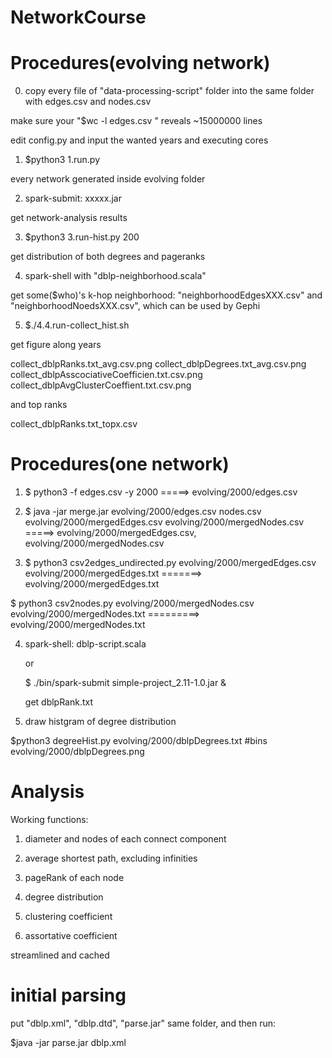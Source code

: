 # NetworkCourse

# Procedures(evolving network)
0) copy every file of "data-processing-script" folder into the same folder with edges.csv and nodes.csv

make sure your "$wc -l edges.csv " reveals ~15000000 lines

edit config.py and input the wanted years and executing cores

1) $python3 1.run.py

every network generated inside evolving folder

2) spark-submit: xxxxx.jar

get network-analysis results

3) $python3 3.run-hist.py 200

get distribution of both degrees and pageranks

4) spark-shell with "dblp-neighborhood.scala"

get some($who)'s k-hop neighborhood: "neighborhoodEdgesXXX.csv" and "neighborhoodNoedsXXX.csv", which can be used by Gephi

5) $./4.4.run-collect_hist.sh

get figure along years

collect_dblpRanks.txt_avg.csv.pngcollect_dblpDegrees.txt_avg.csv.pngcollect_dblpAsscociativeCoefficien.txt.csv.pngcollect_dblpAvgClusterCoeffient.txt.csv.png

and top ranks

collect_dblpRanks.txt_topx.csv

# Procedures(one network)

1. $ python3 -f edges.csv -y 2000 =====>  evolving/2000/edges.csv

2. $ java -jar merge.jar evolving/2000/edges.csv nodes.csv evolving/2000/mergedEdges.csv evolving/2000/mergedNodes.csv =====> evolving/2000/mergedEdges.csv, evolving/2000/mergedNodes.csv

3. $ python3 csv2edges_undirected.py evolving/2000/mergedEdges.csv evolving/2000/mergedEdges.txt =======>  evolving/2000/mergedEdges.txt

$ python3 csv2nodes.py evolving/2000/mergedNodes.csv evolving/2000/mergedNodes.txt  =========>   evolving/2000/mergedNodes.txt

4. spark-shell: dblp-script.scala
   
   or
   
   $ ./bin/spark-submit simple-project_2.11-1.0.jar &
   
   get dblpRank.txt
   
5. draw histgram of degree distribution
 
  $python3 degreeHist.py evolving/2000/dblpDegrees.txt #bins evolving/2000/dblpDegrees.png
     

# Analysis

Working functions: 

1. diameter and nodes of each connect component

2. average shortest path, excluding infinities

3. pageRank of each node

4. degree distribution

5. clustering coefficient

6. assortative coefficient

streamlined and cached

# initial parsing

put "dblp.xml", "dblp.dtd", "parse.jar" same folder, and then run:

$java -jar parse.jar dblp.xml 
